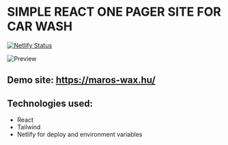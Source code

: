 # SIMPLE REACT ONE PAGER SITE FOR CAR WASH

[![Netlify Status](https://api.netlify.com/api/v1/badges/80962ff6-373c-499a-82bd-332a186c4c4e/deploy-status)](https://app.netlify.com/sites/maros-wax/deploys)

![Preview](https://i.postimg.cc/xT7bw15g/image.png)

## Demo site: https://maros-wax.hu/

## Technologies used:
 - React
 - Tailwind
 - Netlify for deploy and environment variables
 
